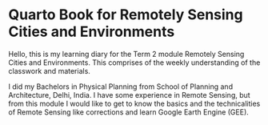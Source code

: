 # Quarto Book for Remotely Sensing Cities and Environments
Hello, this is my learning diary for the Term 2 module Remotely Sensing Cities and Environments. This comprises of the weekly understanding of the classwork and materials.

I did my Bachelors in Physical Planning from School of Planning and Architecture, Delhi, India. I have some experience in Remote Sensing, but from this module I would like to get to know the basics and the technicalities of Remote Sensing like corrections and learn Google Earth Engine (GEE).
